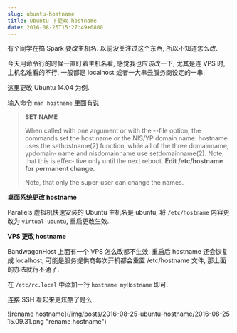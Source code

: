 ```yaml
---
slug: ubuntu-hostname
title: Ubuntu 下更改 hostname
date: 2016-08-25T15:27:49+0800
---
```

有个同学在搞 Spark 要改主机名. 以前没关注过这个东西, 所以不知道怎么改.

今天用命令行的时候一直盯着主机名看, 感觉我也应该改一下, 尤其是连 VPS 时, 主机名难看的不行, 一般都是 localhost 或者一大串云服务商设定的一串.

这里更改 Ubuntu 14.04 为例.

输入命令 `man hostname` 里面有说

> **SET NAME**
>
> When  called  with one argument or with the --file option, the commands       set the host name  or  the  NIS/YP  domain  name.   hostname  uses  the       sethostname(2)  function,  while all of the three domainname, ypdomain‐       name and nisdomainname use setdomainname(2).  Note, that this is effec‐       tive  only  until  the  next  reboot.  **Edit /etc/hostname for permanent       change.**
>
> Note, that only the super-user can change the names.

**桌面系统更改 hostname**

Parallels 虚拟机快速安装的 Ubuntu 主机名是 ubuntu, 将 `/etc/hostname` 内容更改为 `virtual-ubuntu`, 重启更改生效.

**VPS 更改 hostname**

BandwagonHost 上面有一个 VPS 怎么改都不生效, 重启后 hostname 还会恢复成 localhost, 可能是服务提供商每次开机都会重置 /etc/hostname 文件, 那上面的办法就行不通了.

在 `/etc/rc.local` 中添加一行 `hostname myHostname` 即可.

连接 SSH 看起来更炫酷了是么.

![rename hostname](/img/posts/2016-08-25-ubuntu-hostname/2016-08-25 15.09.31.png "rename hostname")
